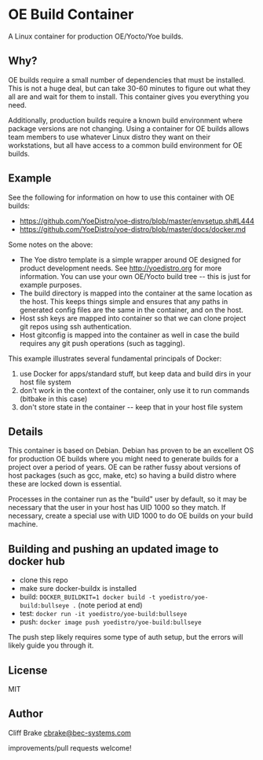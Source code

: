 # OE Build Container

A Linux container for production OE/Yocto/Yoe builds.

## Why?

OE builds require a small number of dependencies that must be installed. This is not a huge deal,
but can take 30-60 minutes to figure out what they all are and wait for them to install. This
container gives you everything you need.

Additionally, production builds require a known build environment where package versions are
not changing. Using a container for OE builds allows team members to use whatever Linux distro
they want on their workstations, but all have access to a common build environment for OE builds.

## Example

See the following for information on how to use this container with OE builds:

- https://github.com/YoeDistro/yoe-distro/blob/master/envsetup.sh#L444
- https://github.com/YoeDistro/yoe-distro/blob/master/docs/docker.md

Some notes on the above:

- The Yoe distro template is a simple wrapper around OE designed for product development needs.
  See http://yoedistro.org for more information. You can use your own OE/Yocto build tree -- this is just for example purposes.
- The build directory is mapped into the container at the same location as the host. This keeps things
  simple and ensures that any paths in generated config files are the same in the container, and on the host.
- Host ssh keys are mapped into container so that we can clone project git repos using ssh authentication.
- Host gitconfig is mapped into the container as well in case the build requires any git push operations (such as tagging).

This example illustrates several fundamental principals of Docker:

1. use Docker for apps/standard stuff, but keep data and build dirs in your host file system
1. don't work in the context of the container, only use it to run commands (bitbake in this case)
1. don't store state in the container -- keep that in your host file system

## Details

This container is based on Debian. Debian has proven to be an excellent OS for production OE builds where you
might need to generate builds for a project over a period of years. OE can be rather fussy about versions
of host packages (such as gcc, make, etc) so having a build distro where these are locked down is essential.

Processes in the container run as the "build" user by default, so it may be necessary that the user in your
host has UID 1000 so they match. If necessary, create a special use with UID 1000 to do OE builds on your build
machine.

## Building and pushing an updated image to docker hub

- clone this repo
- make sure docker-buildx is installed
- build: `DOCKER_BUILDKIT=1 docker build -t yoedistro/yoe-build:bullseye .` (note period at end)
- test: `docker run -it yoedistro/yoe-build:bullseye`
- push: `docker image push yoedistro/yoe-build:bullseye`

The push step likely requires some type of auth setup, but the errors will likely guide you through it.

## License

MIT

## Author

Cliff Brake <cbrake@bec-systems.com>

improvements/pull requests welcome!

